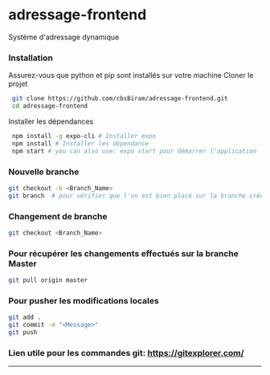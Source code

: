 # adressage-frontend

Système d'adressage dynamique

### Installation

Assurez-vous que python et pip sont installés sur votre machine
Cloner le projet

```sh
 git clone https://github.com/cbsBiram/adressage-frontend.git
 cd adressage-frontend
```

Installer les dépendances

```sh
 npm install -g expo-cli # Installer expo
 npm install # Installer les dépendance
 npm start # you can also use: expo start pour démarrer l'application
```

### Nouvelle branche

```sh
git checkout -b <Branch_Name>
git branch  # pour vérifier que l'on est bien placé sur la branche créée
```

### Changement de branche
```sh
git checkout <Branch_Name>
```
### Pour récupérer les changements effectués sur la branche Master

```sh
git pull origin master
```

### Pour pusher les modifications locales

```sh
git add .
git commit -m "<Message>"
git push
```

### Lien utile pour les commandes git: https://gitexplorer.com/

---
